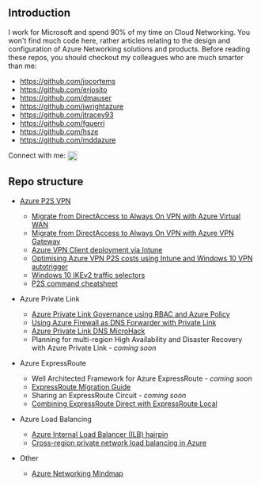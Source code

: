 ## Introduction

I work for Microsoft and spend 90% of my time on Cloud Networking. You won't find much code here, rather articles relating to the design and configuration of Azure Networking solutions and products. Before reading these repos, you should checkout my colleagues who are much smarter than me:

- https://github.com/jocortems
- https://github.com/erjosito
- https://github.com/dmauser
- https://github.com/jwrightazure
- https://github.com/jtracey93
- https://github.com/fguerri
- https://github.com/hsze
- https://github.com/mddazure

Connect with me:   <a href="https://linkedin.com/in/adamstuart1" target="blank"><img align="center" src="https://raw.githubusercontent.com/rahuldkjain/github-profile-readme-generator/master/src/images/icons/Social/linked-in-alt.svg" alt="adamstuart1" height="20" width="20" /></a>

## Repo structure

- [Azure P2S VPN](https://github.com/adstuart/azure-vpn-p2s)
  - [Migrate from DirectAccess to Always On VPN with Azure Virtual WAN](https://github.com/adstuart/azure-vpn-p2s/tree/main/vwan-multihub)
  - [Migrate from DirectAccess to Always On VPN with Azure VPN Gateway](https://github.com/adstuart/azure-vpn-p2s/tree/main/vpngateway-multivnet)
  - [Azure VPN Client deployment via Intune](https://github.com/adstuart/azure-vpn-p2s/tree/main/intune-azurevpnclient)
  - [Optimising Azure VPN P2S costs using Intune and Windows 10 VPN autotrigger](https://github.com/adstuart/azure-vpn-p2s/tree/main/intune-win10-triggers)
  - [Windows 10 IKEv2 traffic selectors](https://github.com/adstuart/azure-vpn-p2s/tree/main/misc-win10-ikev2-trafficselectors)
  - [P2S command cheatsheet](https://github.com/adstuart/azure-vpn-p2s/tree/main/misc-cheatsheet)
  
- Azure Private Link
  - [Azure Private Link Governance using RBAC and Azure Policy](https://github.com/adstuart/azure-privatelink-policy)
  - [Using Azure Firewall as DNS Forwarder with Private Link](https://github.com/adstuart/azure-privatelink-dns-azurefirewall)
  - [Azure Private Link DNS MicroHack](https://github.com/adstuart/azure-privatelink-dns-microhack)
  - Planning for multi-region High Availability and Disaster Recovery with Azure Private Link - _coming soon_

- Azure ExpressRoute
  - Well Architected Framework for Azure ExpressRoute - _coming soon_
  - [ExpressRoute Migration Guide](https://github.com/adstuart/azure-expressroute-migration)
  - Sharing an ExpressRoute Circuit - _coming soon_
  - [Combining ExpressRoute Direct with ExpressRoute Local](https://github.com/adstuart/azure-expressroute-direct-local)

- Azure Load Balancing
  - [Azure Internal Load Balancer (ILB) hairpin](https://github.com/microsoft/Azure-ILB-hairpin)
  - [Cross-region private network load balancing in Azure](https://github.com/adstuart/azure-crossregion-private-lb)

- Other
  - [Azure Networking Mindmap](https://github.com/adstuart/azurenetworkingmindmap/blob/master/Azure%20Networking%20Product%20Map%20V2.0.png)

